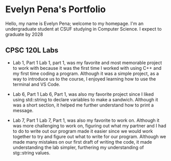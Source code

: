# Evelyn Pena's Portfolio

Hello, my name is Evelyn Pena; welcome to my homepage. I'm an undergraduate student at CSUF studying in Computer Science. I expect to graduate by 2028

## CPSC 120L Labs
* Lab 1, Part 1
  Lab 1, part 1, was my favorite and most memorable project to work with because it was the first time I worked with using C++ and my first time coding a program. Although it was a simple project, as a way to introduce us to the course, I enjoyed learning how to use the terminal and VS Code.

* Lab 6, Part 1
  Lab 6, Part 1, was also my favorite project since I liked using std::string to declare variables to make a sandwich. Although it was a short section, it helped me further understand how to print a message. 

* Lab 7, Part 1
  Lab 7, Part 1, was also my favorite to work on. Although it was more challenging to work on, figuring out what my partner and I had to do to write out our program made it easier since we would work together to try and figure out what to write for our program. Although we made many mistakes on our first draft of writing the code, it made understanding the lab simpler, furthering my understanding of stg::string values.
